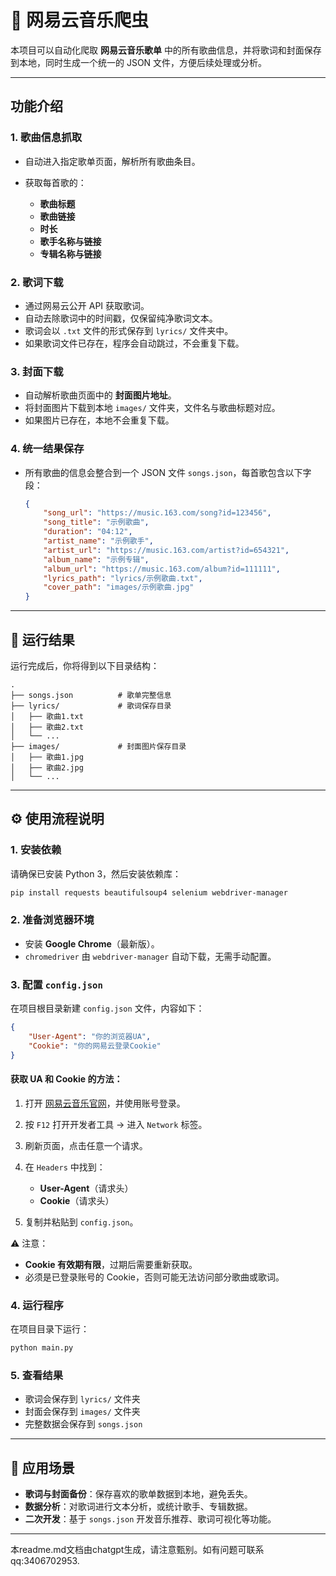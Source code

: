 # 🎵 网易云音乐爬虫

本项目可以自动化爬取 **网易云音乐歌单** 中的所有歌曲信息，并将歌词和封面保存到本地，同时生成一个统一的 JSON 文件，方便后续处理或分析。

---

## 功能介绍

### 1. 歌曲信息抓取

* 自动进入指定歌单页面，解析所有歌曲条目。
* 获取每首歌的：

  * **歌曲标题**
  * **歌曲链接**
  * **时长**
  * **歌手名称与链接**
  * **专辑名称与链接**

### 2. 歌词下载

* 通过网易云公开 API 获取歌词。
* 自动去除歌词中的时间戳，仅保留纯净歌词文本。
* 歌词会以 `.txt` 文件的形式保存到 `lyrics/` 文件夹中。
* 如果歌词文件已存在，程序会自动跳过，不会重复下载。

### 3. 封面下载

* 自动解析歌曲页面中的 **封面图片地址**。
* 将封面图片下载到本地 `images/` 文件夹，文件名与歌曲标题对应。
* 如果图片已存在，本地不会重复下载。

### 4. 统一结果保存

* 所有歌曲的信息会整合到一个 JSON 文件 `songs.json`，每首歌包含以下字段：

  ```json
  {
      "song_url": "https://music.163.com/song?id=123456",
      "song_title": "示例歌曲",
      "duration": "04:12",
      "artist_name": "示例歌手",
      "artist_url": "https://music.163.com/artist?id=654321",
      "album_name": "示例专辑",
      "album_url": "https://music.163.com/album?id=111111",
      "lyrics_path": "lyrics/示例歌曲.txt",
      "cover_path": "images/示例歌曲.jpg"
  }
  ```

---

## 📂 运行结果

运行完成后，你将得到以下目录结构：

```
.
├── songs.json          # 歌单完整信息
├── lyrics/             # 歌词保存目录
│   ├── 歌曲1.txt
│   ├── 歌曲2.txt
│   └── ...
├── images/             # 封面图片保存目录
│   ├── 歌曲1.jpg
│   ├── 歌曲2.jpg
│   └── ...
```

---

## ⚙️ 使用流程说明

### 1. 安装依赖

请确保已安装 Python 3，然后安装依赖库：

```bash
pip install requests beautifulsoup4 selenium webdriver-manager
```

### 2. 准备浏览器环境

* 安装 **Google Chrome**（最新版）。
* `chromedriver` 由 `webdriver-manager` 自动下载，无需手动配置。

### 3. 配置 `config.json`

在项目根目录新建 `config.json` 文件，内容如下：

```json
{
    "User-Agent": "你的浏览器UA",
    "Cookie": "你的网易云登录Cookie"
}
```

#### 获取 UA 和 Cookie 的方法：

1. 打开 [网易云音乐官网](https://music.163.com)，并使用账号登录。
2. 按 `F12` 打开开发者工具 → 进入 `Network` 标签。
3. 刷新页面，点击任意一个请求。
4. 在 `Headers` 中找到：

   * **User-Agent**（请求头）
   * **Cookie**（请求头）
5. 复制并粘贴到 `config.json`。

⚠️ 注意：

* **Cookie 有效期有限**，过期后需要重新获取。
* 必须是已登录账号的 Cookie，否则可能无法访问部分歌曲或歌词。

### 4. 运行程序

在项目目录下运行：

```bash
python main.py
```

### 5. 查看结果

* 歌词会保存到 `lyrics/` 文件夹
* 封面会保存到 `images/` 文件夹
* 完整数据会保存到 `songs.json`

---

## 📝 应用场景

* **歌词与封面备份**：保存喜欢的歌单数据到本地，避免丢失。
* **数据分析**：对歌词进行文本分析，或统计歌手、专辑数据。
* **二次开发**：基于 `songs.json` 开发音乐推荐、歌词可视化等功能。

---

本readme.md文档由chatgpt生成，请注意甄别。如有问题可联系qq:3406702953.
